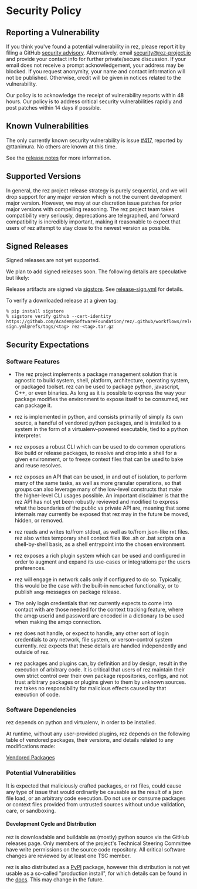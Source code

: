 <!-- SPDX-License-Identifier: Apache-2.0 -->
<!-- Copyright Contributors to the Rez Project -->

# Security Policy

## Reporting a Vulnerability

If you think you've found a potential vulnerability in rez, please
report it by filing a GitHub [security
advisory](https://github.com/AcademySoftwareFoundation/rez/security/advisories/new). Alternatively,
email security@rez-project.io and provide your contact info for further
private/secure discussion. If your email does not receive a prompt
acknowledgement, your address may be blocked. If you request anonymity,
your name and contact information will not be published. Otherwise,
credit will be given in notices related to the vulnerability.

Our policy is to acknowledge the receipt of vulnerability reports
within 48 hours. Our policy is to address critical security vulnerabilities
rapidly and post patches within 14 days if possible.

## Known Vulnerabilities

The only currently known security vulnerability is issue [#417](https://github.com/AcademySoftwareFoundation/rez/issues/417), reported by @ttanimura.
No others are known at this time.

See the [release notes](CHANGES.md) for more information.

## Supported Versions

In general, the rez project release strategy is purely sequential, and we will drop support for any
major version which is not the current development major version. However, we may at our discretion issue
patches for prior major versions with compelling reasoning. The rez project team takes compatibility very
seriously, deprecations are telegraphed, and forward compatibility is incredibly important, making it
reasonable to expect that users of rez attempt to stay close to the newest version as possible.

## Signed Releases

Signed releases are not yet supported.

We plan to add signed releases soon. The following details are speculative but likely:

Release artifacts are signed via
[sigstore](https://www.sigstore.dev). See
[release-sign.yml](.github/workflows/release-sign.yml) for details.

To verify a downloaded release at a given tag:

    % pip install sigstore
    % sigstore verify github --cert-identity https://github.com/AcademySoftwareFoundation/rez/.github/workflows/release-sign.yml@refs/tags/<tag> rez-<tag>.tar.gz

## Security Expectations

### Software Features

- The rez project implements a package management solution that is agnostic
  to build system, shell, platform, architecture, operating system, or
  packaged toolset. rez can be used to package python, javascript, C++, or
  even binaries. As long as it is possible to express the way your package
  modifies the environment to expose itself to be consumed, rez can package it.

- rez is implemented in python, and consists primarily of simply its own
  source, a handful of vendored python packages, and is installed to a system
  in the form of a virtualenv-powered executable, tied to a python interpreter.

- rez exposes a robust CLI which can be used to do common operations like build
  or release packages, to resolve and drop into a shell for a given environment,
  or to freeze context files that can be used to bake and reuse resolves.

- rez exposes an API that can be used, in and out of isolation, to perform many
  of the same tasks, as well as more granular operations, so that groups can
  also leverage many of the low-level constructs that make the higher-level CLI
  usages possible. An important disclaimer is that the rez API has not yet been
  robustly reviewed and modified to express what the boundaries of the public vs
  private API are, meaning that some internals may currently be exposed that rez
  may in the future be moved, hidden, or removed.
  
- rez reads and writes to/from stdout, as well as to/from json-like rxt files.
  rez also writes temporary shell context files like .sh or .bat scripts on a
  shell-by-shell basis, as a shell entrypoint into the chosen environment.

- rez exposes a rich plugin system which can be used and configured in order to
  augment and expand its use-cases or integrations per the users preferences.

- rez will engage in network calls only if configured to do so. Typically, this
  would be the case with the built-in `memcached` functionality, or to publish
  `amqp` messages on package release.

- The only login credentials that rez currently expects to come into contact
  with are those needed for the context tracking feature, where the amqp userid
  and password are encoded in a dictionary to be used when making the amqp
  connection.

- rez does not handle, or expect to handle, any other sort of login credentials
  to any network, file system, or verson-control system currently. rez expects
  that these details are handled independently and outside of rez.

- rez packages and plugins can, by definition and by design, result in the
  execution of arbitrary code. It is critical that users of rez maintain their
  own strict control over their own package repositories, configs, and not trust
  arbitrary packages or plugins given to them by unknown sources. rez takes no
  responsibility for malicious effects caused by that execution of code.
  
### Software Dependencies

rez depends on python and virtualenv, in order to be installed.

At runtime, without any user-provided plugins, rez depends on the following
table of vendored packages, their versions, and details related to any
modifications made:

[Vendored Packages](https://github.com/AcademySoftwareFoundation/rez/blob/main/src/rez/vendor/README.md)

### Potential Vulnerabilities

It is expected that maliciously crafted packages, or rxt files, could cause any
type of issue that would ordinarily be causable as the result of a json file load,
or an arbitrary code execution. Do not use or consume packages or context files
provided from untrusted sources without undue validation, care, or sandboxing.

#### Development Cycle and Distribution

rez is downloadable and buildable as (mostly) python source via the GitHub
releases page. Only members of the project's Technical Steering Committee have
write permissions on the source code repository. All critical software changes
are reviewed by at least one TSC member.

rez is also distributed as a [PyPI](https://pypi.org/project/rez/) package,
however this distribution is not yet usable as a so-called "production install",
for which details can be found in the
[docs](https://rez.readthedocs.io/en/stable/installation.html#installation-via-pip).
This may change in the future.

